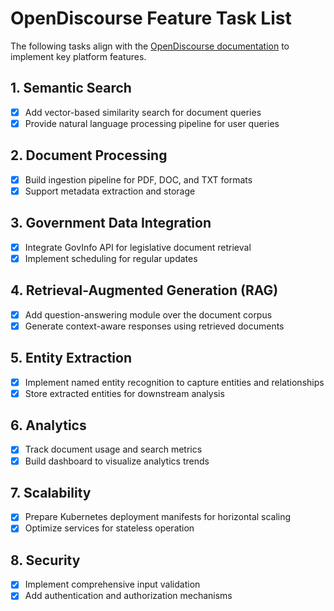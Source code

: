 # OpenDiscourse Feature Task List

The following tasks align with the [OpenDiscourse documentation](https://github.com/cbwinslow/opendiscourse) to implement key platform features.

## 1. Semantic Search
- [x] Add vector-based similarity search for document queries
- [x] Provide natural language processing pipeline for user queries

## 2. Document Processing
- [x] Build ingestion pipeline for PDF, DOC, and TXT formats
- [x] Support metadata extraction and storage

## 3. Government Data Integration
- [x] Integrate GovInfo API for legislative document retrieval
- [x] Implement scheduling for regular updates

## 4. Retrieval-Augmented Generation (RAG)
- [x] Add question-answering module over the document corpus
- [x] Generate context-aware responses using retrieved documents

## 5. Entity Extraction
- [x] Implement named entity recognition to capture entities and relationships
- [x] Store extracted entities for downstream analysis

## 6. Analytics
- [x] Track document usage and search metrics
- [x] Build dashboard to visualize analytics trends

## 7. Scalability
- [x] Prepare Kubernetes deployment manifests for horizontal scaling
- [x] Optimize services for stateless operation

## 8. Security
- [x] Implement comprehensive input validation
- [x] Add authentication and authorization mechanisms
